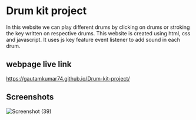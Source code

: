 
# Drum kit project

In this website we can play different drums by clicking on drums or stroking the key written on respective drums. This website is created using html, css and javascript.
It uses js key feature event listener to add sound in each drum.

## webpage live link
https://gautamkumar74.github.io/Drum-kit-project/

## Screenshots

![Screenshot (39)](https://github.com/GautamKumar74/Story/assets/113929742/f2e71223-f18e-4321-89f1-8c5f1c0a4dec)

